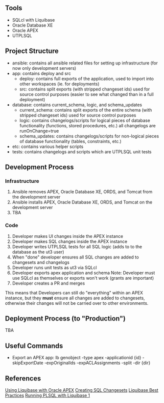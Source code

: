 ## Tools

- SQLcl with Liquibase
- Oracle Database XE
- Oracle APEX
- UTPLSQL

## Project Structure

- ansible: contains all ansible related files for setting up infrastructure (for now only development servers)
- app: contains deploy and src
    - deploy: contains full exports of the application, used to import into other workspaces (ie. for deployments)
    - src: contains split exports (with stripped changeset ids) used for source control purposes (easier to see what changed than in a full deployment)
- database: contains current_schema, logic, and schema_updates
    - current_schema: contains split exports of the entire schema (with stripped changeset ids) used for source control purposes
    - logic: contains changelogs/scripts for logical pieces of database functionality (functions, stored procedures, etc.) all changelogs are runOnChange=true
    - schema_updates: contains changelogs/scripts for non-logical pieces of database functionality (tables, constraints, etc.) 
- etc: contains various helper scripts 
- tests: contains changelogs and scripts which are UTPLSQL unit tests

## Development Process

### Infrastructure

1. Ansible removes APEX, Oracle Database XE, ORDS, and Tomcat from the development server 
2. Ansible installs APEX, Oracle Database XE, ORDS, and Tomcat on the development server
3. TBA

### Code

1. Developer makes UI changes inside the APEX instance
2. Developer makes SQL changes inside the APEX instance
3. Developer writes UTPLSQL tests for all SQL logic (adds to to the database as the ut3 user)
4. When "done" developer ensures all SQL changes are added to changesets and changelogs
5. Developer runs unit tests as ut3 via SQLcl
6. Developer exports apex application and schema 
    Note: Developer must use SQLcl as themselves or exports won't work (grants are important)
7. Developer creates a PR and merges

This means that Developers can still do "everything" within an APEX instance, but they **must** ensure all changes are added to changesets, otherwise their changes will not be carried over to other environments.

## Deployment Process (to "Production")

TBA

## Useful Commands

- Export an APEX app: lb genobject -type apex -applicationid {id} -skipExportDate -expOriginalIds -expACLAssignments -split -dir {dir}

## References

[Using Liquibase with Oracle APEX](https://oracle-base.com/articles/misc/liquibase-deploying-oracle-application-express-apex-applications)
[Creating SQL Changesets](https://docs.liquibase.com/concepts/changelogs/sql-format.html)
[Liquibase Best Practices](https://docs.liquibase.com/concepts/bestpractices.html)
[Running PLSQL with Liquibase 1](https://stackoverflow.com/questions/47156510/liquibase-migration-with-oracle-pl-sql-function-gets-pls-00103)